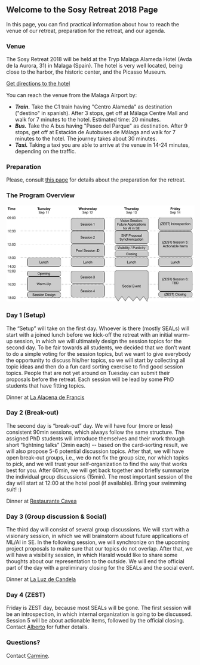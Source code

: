 ## Welcome to the Sosy Retreat 2018 Page

In this page, you can find practical information about how to reach the venue of our retreat, preparation for the retreat, and our agenda.

### Venue

The Sosy Retreat 2018 will be held at the Tryp Malaga Alameda Hotel (Avda de la Aurora, 31) in Malaga (Spain). The hotel is very well located, being close to the harbor, the historic center, and the Picasso Museum.

[Get directions to the hotel](https://www.google.com/maps/place/Av.+de+la+Aurora,+31,+29002+M%C3%A1laga,+Spain/@36.7159315,-4.4350577,17z/data=!3m1!4b1!4m5!3m4!1s0xd72f79959a41a5d:0x3c257206844385a4!8m2!3d36.7159272!4d-4.432869)

You can reach the venue from the Malaga Airport by:

- _**Train.**_ Take the C1 train having "Centro Alameda" as destination ("destino" in spanish). After 3 stops, get off at Málaga Centre Mall and walk for 7 minutes to the hotel. Estimated time: 20 minutes.
- _**Bus.**_ Take the A bus having "Paseo del Parque" as destination. After 9 stops, get off at Estación de Autobuses de Málaga and walk for 7 minutes to the hotel. The journey takes about 30 minutes.
- _**Taxi.**_ Taking a taxi you are able to arrive at the venue in 14-24 minutes, depending on the traffic.

### Preparation

Please, consult [this page](/preparation.md) for details about the preparation for the retreat.

### The Program Overview

![Image](/schedule.png)

### Day 1 (Setup)

The “Setup” will take on the first day. Whoever is there (mostly SEALs) will start with a joined lunch before we kick-off the retreat with an initial warm-up session, in which we will ultimately design the session topics for the second day. To be fair towards all students, we decided that we don’t want to do a simple voting for the session topics, but we want to give everybody the opportunity to discuss his/her topics, so we will start by collecting all topic ideas and then do a fun card sorting exercise to find good session topics. People that are not yet around on Tuesday can submit their proposals before the retreat. Each session will be lead by some PhD students that have fitting topics.

Dinner at [La Alacena de Francis](https://www.tripadvisor.com/Restaurant_Review-g187438-d5804270-Reviews-La_Alacena_de_Francis-Malaga_Costa_del_Sol_Province_of_Malaga_Andalucia.html)

### Day 2 (Break-out)

The second day is “break-out” day. We will have four (more or less) consistent 90min sessions, which always follow the same structure. The assigned PhD students will introduce themselves and their work through short “lightning talks” (3min each) -- based on the card-sorting result, we will also propose 5-6 potential discussion topics. After that, we will have open break-out groups, i.e., we do not fix the group size, nor which topics to pick, and we will trust your self-organization to find the way that works best for you. After 60min, we will get back together and briefly summarize the individual group discussions (15min). The most important session of the day will start at 12:00 at the hotel pool (if available). Bring your swimming suit! :)

Dinner at [Restaurante Cavea](https://www.tripadvisor.com/Restaurant_Review-g187438-d13335709-Reviews-Restaurante_Cavea-Malaga_Costa_del_Sol_Province_of_Malaga_Andalucia.html)

### Day 3 (Group discussion & Social)

The third day will consist of several group discussions. We will start with a visionary session, in which we will brainstorm about future applications of ML/AI in SE. In the following session, we will synchronize on the upcoming project proposals to make sure that our topics do not overlap. After that, we will have a visibility session, in which Harald would like to share some thoughts about our representation to the outside. We will end the official part of the day with a preliminary closing for the SEALs and the social event.

Dinner at [La Luz de Candela](https://www.tripadvisor.com/Restaurant_Review-g187438-d8291021-Reviews-La_Luz_de_Candela-Malaga_Costa_del_Sol_Province_of_Malaga_Andalucia.html)

### Day 4 (ZEST)

Friday is ZEST day, because most SEALs will be gone. The first session will be an introspection, in which internal organization is going to be discussed. Session 5 will be about actionable items, followed by the official closing. Contact [Alberto](mailto:bacchelli@ifi.uzh.ch) for futher details. 

### Questions?

Contact [Carmine](mailto:vassallo@ifi.uzh.ch).
